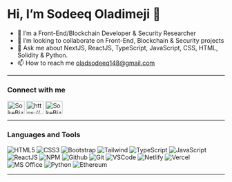  <h1 style='align: center;'>  Hi, I’m Sodeeq Oladimeji 👋 </h2>
 
- 👀 I’m a Front-End/Blockchain Developer & Security Researcher
- 💞️ I’m looking to collaborate on Front-End, Blockchain & Security projects
- 💬 Ask me about NextJS, ReactJS, TypeScript, JavaScript, CSS, HTML, Solidity & Python.
- 📫 How to reach me oladsodeeq148@gmail.com
<!-- - 👨‍💻 My portfolio is: [https://sokebiz.netlify.app](https://sokebiz.netlify.app) -->
---

<h3 align="left">Connect with me</h3>
<p align="left">
<!-- <a href="https://codepen.io/" target="_blank"><img align="center" src="https://raw.githubusercontent.com/rahuldkjain/github-profile-readme-generator/master/src/images/icons/Social/codepen.svg" alt="haiderkh1" height="30" width="40" /></a> -->
<!-- <a href="https://dev.to/" target="_blank"><img align="center" src="https://cdn.jsdelivr.net/npm/simple-icons@3.0.1/icons/dev-dot-to.svg" alt="haiderkh1" height="30" width="40" /></a> -->
<a href="https://twitter.com/0xSokeBiz" target="_blank"><img align="center" src="https://raw.githubusercontent.com/rahuldkjain/github-profile-readme-generator/master/src/images/icons/Social/twitter.svg" alt="SokeBiz" height="30" width="40" /></a>
<a href="https://www.linkedin.com/in/sodeeqoladimeji/" target="_blank"><img align="center" src="https://raw.githubusercontent.com/rahuldkjain/github-profile-readme-generator/master/src/images/icons/Social/linked-in-alt.svg" alt="https://www.linkedin.com/in/sodeeq-oladimeji-664040219/" height="30" width="40" /></a>
<!-- <a href="https://stackoverflow.com/users/https://stackoverflow.com/users" target="_blank"><img align="center" src="https://raw.githubusercontent.com/rahuldkjain/github-profile-readme-generator/master/src/images/icons/Social/stack-overflow.svg" alt="https://stackoverflow.com/users/14995819/haider-khan?tab=profile" height="30" width="40" /></a> -->
<a href="https://instagram.com/SokeBiz" target="_blank"><img align="center" src="https://raw.githubusercontent.com/rahuldkjain/github-profile-readme-generator/master/src/images/icons/Social/instagram.svg" alt="SokeBiz" height="30" width="40" /></a>
</p>

---

<h3 align="left">Languages and Tools</h3>

![HTML5](https://img.shields.io/badge/HTML5-E34F26?style=for-the-badge&logo=html5&logoColor=white)
![CSS3](https://img.shields.io/badge/CSS3-1572B6?style=for-the-badge&logo=css3&logoColor=white)
![Bootstrap](https://img.shields.io/badge/Bootstrap-563D7C?style=for-the-badge&logo=bootstrap&logoColor=white)
![Tailwind](https://img.shields.io/badge/Tailwind_CSS-38B2AC?style=for-the-badge&logo=tailwind-css&logoColor=white)
![TypeScript](https://shields.io/badge/TypeScript-3178C6?logo=TypeScript&logoColor=FFF&style=flat-square)
![JavaScript](https://img.shields.io/badge/JavaScript-F7DF1E?style=for-the-badge&logo=javascript&logoColor=black)
![ReactJS](https://img.shields.io/badge/-ReactJs-61DAFB?style=for-the-badge&logo=reactjs&logoColor=white)
![NPM](https://img.shields.io/badge/-npm-CB3837?style=for-the-badge&logo=npm&logoColor=white)
![Github](https://img.shields.io/badge/GitHub-100000?style=for-the-badge&logo=github&logoColor=white)
![Git](https://img.shields.io/badge/-Git-F05032?style=for-the-badge&logo=git&logoColor=white)
![VSCode](https://img.shields.io/badge/-Visual%20Studio%20Code-0078d7?style=for-the-badge&logo=visualstudiocode&logoColor=white)
![Netlify](https://img.shields.io/badge/Netlify-00C7B7?style=for-the-badge&logo=netlify&logoColor=white)
![Vercel](https://img.shields.io/badge/Vercel-000000?style=for-the-badge&logo=vercel&logoColor=white)
![MS Office](https://img.shields.io/badge/Microsoft_Office-D83B01?style=for-the-badge&logo=microsoft-office&logoColor=white)
![Python](https://img.shields.io/badge/python-3670A0?style=for-the-badge&logo=python&logoColor=ffdd54)
![Ethereum](https://img.shields.io/badge/Ethereum-3C3C3D?style=for-the-badge&logo=Ethereum&logoColor=white)


---

<!-- <p><img align="left" src="https://github-readme-stats.vercel.app/api/top-langs/?username=SokeBiz&&show_icons=true&title_color=ffffff&icon_color=bb2acf&text_color=daf7dc&bg_color=151515" alt="SokeBiz" /></p> -->
<br/>
<br/>
